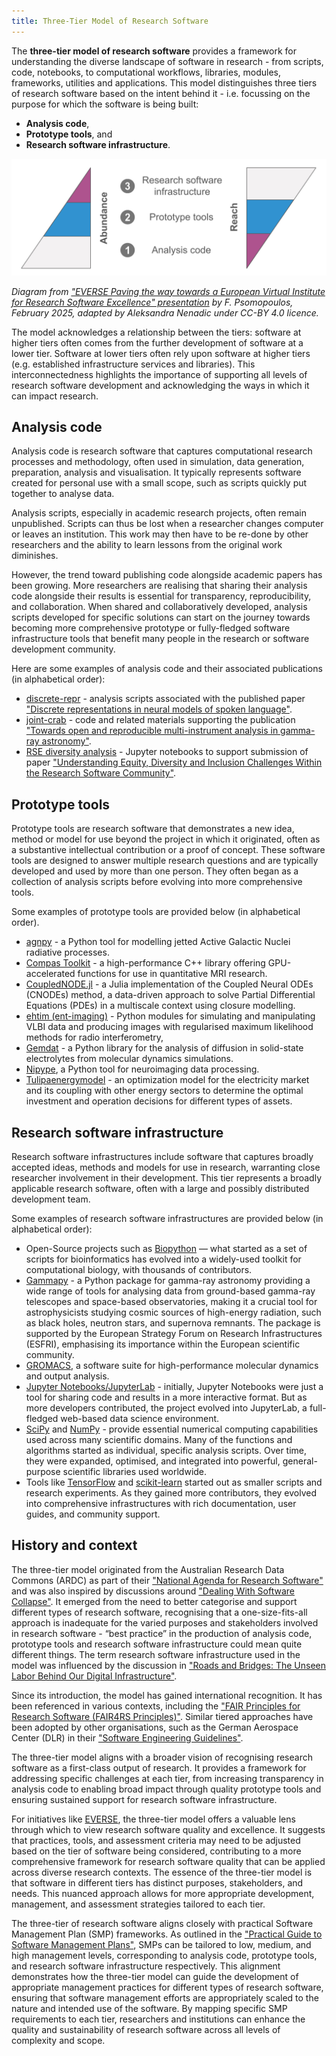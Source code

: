 ```yaml
---
title: Three-Tier Model of Research Software
---
```


The **three-tier model of research software** provides a framework for understanding the diverse landscape of software in research - from scripts, code, notebooks, to computational workflows, libraries, modules, frameworks, utilities and applications.
This model distinguishes three tiers of research software based on the intent behind it - i.e. focussing on the purpose for which the software is being built:

- **Analysis code**,
- **Prototype tools**, and
- **Research software infrastructure**.


![Three-tier model of research software](../../images/3-tier-model.svg) <!-- <img src="/images/3-tier-model.svg" width="1200" alt-text="Three-tier model of research software" /> -->

*Diagram from ["EVERSE Paving the way towards a European Virtual Institute for Research Software Excellence" presentation](https://indico.cern.ch/event/1501988/contributions/6323204/attachments/3016679/5320601/EVERSE_Overview_Slides.pdf) by F. Psomopoulos, February 2025, adapted by Aleksandra Nenadic under CC-BY 4.0 licence.*

The model acknowledges a relationship between the tiers: software at higher tiers often comes from the further development of software at a lower tier.
Software at lower tiers often rely upon software at higher tiers (e.g. established infrastructure services and libraries).
This interconnectedness highlights the importance of supporting all levels of research software development and acknowledging the ways in which it can impact research.

## Analysis code

Analysis code is research software that captures computational research processes and methodology, often used in simulation, data generation, preparation, analysis and visualisation.
It typically represents software created for personal use with a small scope, such as scripts quickly put together to analyse data.

Analysis scripts, especially in academic research projects, often remain unpublished.
Scripts can thus be lost when a researcher changes computer or leaves an institution.
This work may then have to be re-done by other researchers and the ability to learn lessons from the original work diminishes.

However, the trend toward publishing code alongside academic papers has been growing.
More researchers are realising that sharing their analysis code alongside their results is essential for transparency, reproducibility, and collaboration.
When shared and collaboratively developed, analysis scripts developed for specific solutions can start on the journey towards becoming more comprehensive prototype or fully-fledged software infrastructure tools that benefit many people in the research or software development community.

Here are some examples of analysis code and their associated publications (in alphabetical order):

- [discrete-repr](https://github.com/bhigy/discrete-repr) - analysis scripts associated with the published paper ["Discrete representations in neural models of spoken language"](https://aclanthology.org/2021.blackboxnlp-1.11).
- [joint-crab](https://github.com/open-gamma-ray-astro/joint-crab) - code and related materials supporting the publication ["Towards open and reproducible multi-instrument analysis in gamma-ray astronomy"](https://www.aanda.org/articles/aa/full_html/2019/05/aa34938-18/aa34938-18.html).
- [RSE diversity analysis](https://zenodo.org/records/4662166) - Jupyter notebooks to support submission of paper ["Understanding Equity, Diversity and Inclusion Challenges Within the Research Software Community"](https://link.springer.com/chapter/10.1007/978-3-030-77980-1_30).

## Prototype tools

Prototype tools are research software that demonstrates a new idea, method or model for use beyond the project in which it originated, often as a substantive intellectual contribution or a proof of concept.
These software tools are designed to answer multiple research questions and are typically developed and used by more than one person.
They often began as a collection of analysis scripts before evolving into more comprehensive tools.

Some examples of prototype tools are provided below (in alphabetical order).

- [agnpy](https://github.com/cosimoNigro/agnpy) - a Python tool for modelling jetted Active Galactic Nuclei radiative processes.
- [Compas Toolkit](https://nlesc-compas.github.io/compas-toolkit/) - a high-performance C++ library offering GPU-accelerated functions for use in quantitative MRI research.
- [CoupledNODE.jl](https://github.com/DEEPDIP-project/CoupledNODE.jl) - a Julia implementation of the Coupled Neural ODEs (CNODEs) method, a data-driven approach to solve Partial Differential Equations (PDEs) in a multiscale context using closure modelling.
- [ehtim (ent-imaging)](https://github.com/achael/eht-imaging) - Python modules for simulating and manipulating VLBI data and producing images with regularised maximum likelihood methods for radio interferometry,
- [Gemdat](https://gemdat.readthedocs.io/en/latest/) - a Python library for the analysis of diffusion in solid-state electrolytes from molecular dynamics simulations.
- [Nipype](https://nipype.readthedocs.io/en/latest/), a Python tool for neuroimaging data processing.
- [Tulipaenergymodel](https://research-software-directory.org/software/tulipaenergymodel) - an optimization model for the electricity market and its coupling with other energy sectors to determine the optimal investment and operation decisions for different types of assets.

## Research software infrastructure

Research software infrastructures include software that captures broadly accepted ideas, methods and models for use in research, warranting close researcher involvement in their development.
This tier represents a broadly applicable research software, often with a large and possibly distributed development team.

Some examples of research software infrastructures are provided below (in alphabetical order):

- Open-Source projects such as [Biopython](https://biopython.org/) — what started as a set of scripts for bioinformatics has evolved into a widely-used toolkit for computational biology, with thousands of contributors.
- [Gammapy](https://github.com/gammapy/gammapy) - a Python package for gamma-ray astronomy providing a wide range of tools for analysing data from ground-based gamma-ray telescopes and space-based observatories, making it a crucial tool for astrophysicists studying cosmic sources of high-energy radiation, such as black holes, neutron stars, and supernova remnants.
  The package is supported by the European Strategy Forum on Research Infrastructures (ESFRI), emphasising its importance within the European scientific community.
- [GROMACS](https://www.gromacs.org/), a software suite for high-performance molecular dynamics and output analysis.
- [Jupyter Notebooks/JupyterLab](https://jupyter.org/) - initially, Jupyter Notebooks were just a tool for sharing code and results in a more interactive format. But as more developers contributed, the project evolved into JupyterLab, a full-fledged web-based data science environment.
- [SciPy](https://scipy.org/) and [NumPy](https://numpy.org/) - provide essential numerical computing capabilities used across many scientific domains. Many of the functions and algorithms started as individual, specific analysis scripts. Over time, they were expanded, optimised, and integrated into powerful, general-purpose scientific libraries used worldwide.
- Tools like [TensorFlow](https://www.tensorflow.org/) and [scikit-learn](https://scikit-learn.org/stable/) started out as smaller scripts and research experiments. As they gained more contributors, they evolved into comprehensive infrastructures with rich documentation, user guides, and community support.

## History and context

The three-tier model originated from the Australian Research Data Commons (ARDC) as part of their ["National Agenda for Research Software"](https://doi.org/10.5281/zenodo.6378082) and was also inspired by discussions around ["Dealing With Software Collapse"](https://ieeexplore.ieee.org/document/8701540).
It emerged from the need to better categorise and support different types of research software, recognising that a one-size-fits-all approach is inadequate for the varied purposes and stakeholders involved in research software - “best practice” in the production of analysis code, prototype tools and research software infrastructure could mean quite different things.
The term research software infrastructure used in the model was influenced by the discussion in ["Roads and Bridges: The Unseen Labor Behind Our Digital Infrastructure"](https://www.fordfoundation.org/work/learning/research-reports/roads-and-bridges-the-unseen-labor-behind-our-digital-infrastructure/).

Since its introduction, the model has gained international recognition.
It has been referenced in various contexts, including the ["FAIR Principles for Research Software (FAIR4RS Principles)"](https://doi.org/10.1038/s41597-022-01710-x).
Similar tiered approaches have been adopted by other organisations, such as the German Aerospace Center (DLR) in their ["Software Engineering Guidelines"](https://doi.org/10.5281/zenodo.1344612).

The three-tier model aligns with a broader vision of recognising research software as a first-class output of research.
It provides a framework for addressing specific challenges at each tier, from increasing transparency in analysis code to enabling broad impact through quality prototype tools and ensuring sustained support for research software infrastructure.

For initiatives like [EVERSE](https://everse.software/), the three-tier model offers a valuable lens through which to view research software quality and excellence.
It suggests that practices, tools, and assessment criteria may need to be adjusted based on the tier of software being considered, contributing to a more comprehensive framework for research software quality that can be applied across diverse research contexts.
The essence of the three-tier model is that software in different tiers has distinct purposes, stakeholders, and needs.
This nuanced approach allows for more appropriate development, management, and assessment strategies tailored to each tier.

The three-tier of research software aligns closely with practical Software Management Plan (SMP) frameworks.
As outlined in the ["Practical Guide to Software Management Plans"](https://doi.org/10.5281/zenodo.7248877), SMPs can be tailored to low, medium, and high management levels, corresponding to analysis code, prototype tools, and research software infrastructure respectively.
This alignment demonstrates how the three-tier model can guide the development of appropriate management practices for different types of research software, ensuring that software management efforts are appropriately scaled to the nature and intended use of the software.
By mapping specific SMP requirements to each tier, researchers and institutions can enhance the quality and sustainability of research software across all levels of complexity and scope.

